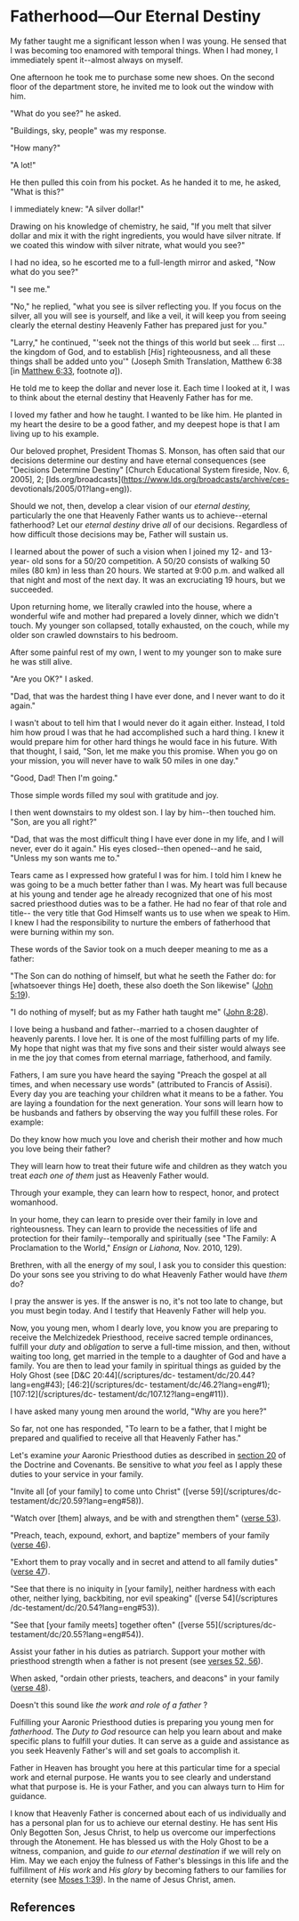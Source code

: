 # Fatherhood—Our Eternal Destiny

My father taught me a significant lesson when I was young. He sensed that I
was becoming too enamored with temporal things. When I had money, I
immediately spent it--almost always on myself.

One afternoon he took me to purchase some new shoes. On the second floor of
the department store, he invited me to look out the window with him.

"What do you see?" he asked.

"Buildings, sky, people" was my response.

"How many?"

"A lot!"

He then pulled this coin from his pocket. As he handed it to me, he asked,
"What is this?"

I immediately knew: "A silver dollar!"

Drawing on his knowledge of chemistry, he said, "If you melt that silver
dollar and mix it with the right ingredients, you would have silver nitrate.
If we coated this window with silver nitrate, what would you see?"

I had no idea, so he escorted me to a full-length mirror and asked, "Now what
do you see?"

"I see me."

"No," he replied, "what you see is silver reflecting you. If you focus on the
silver, all you will see is yourself, and like a veil, it will keep you from
seeing clearly the eternal destiny Heavenly Father has prepared just for you."

"Larry," he continued, "'seek not the things of this world but seek ... first ...
the kingdom of God, and to establish [_His_] righteousness, and all these
things shall be added unto you'" (Joseph Smith Translation, Matthew 6:38 [in
[Matthew 6:33](/scriptures/nt/matt/6.33?lang=eng#32), footnote _a_]).

He told me to keep the dollar and never lose it. Each time I looked at it, I
was to think about the eternal destiny that Heavenly Father has for me.

I loved my father and how he taught. I wanted to be like him. He planted in my
heart the desire to be a good father, and my deepest hope is that I am living
up to his example.

Our beloved prophet, President Thomas S. Monson, has often said that our
decisions determine our destiny and have eternal consequences (see "Decisions
Determine Destiny" [Church Educational System fireside, Nov. 6, 2005], 2;
[lds.org/broadcasts](https://www.lds.org/broadcasts/archive/ces-
devotionals/2005/01?lang=eng)).

Should we not, then, develop a clear vision of our _eternal destiny,_
particularly the one that Heavenly Father wants us to achieve--eternal
fatherhood? Let our _eternal destiny_ drive _all_ of our decisions. Regardless
of how difficult those decisions may be, Father will sustain us.

I learned about the power of such a vision when I joined my 12- and 13-year-
old sons for a 50/20 competition. A 50/20 consists of walking 50 miles (80 km)
in less than 20 hours. We started at 9:00 p.m. and walked all that night and
most of the next day. It was an excruciating 19 hours, but we succeeded.

Upon returning home, we literally crawled into the house, where a wonderful
wife and mother had prepared a lovely dinner, which we didn't touch. My
younger son collapsed, totally exhausted, on the couch, while my older son
crawled downstairs to his bedroom.

After some painful rest of my own, I went to my younger son to make sure he
was still alive.

"Are you OK?" I asked.

"Dad, that was the hardest thing I have ever done, and I never want to do it
again."

I wasn't about to tell him that I would never do it again either. Instead, I
told him how proud I was that he had accomplished such a hard thing. I knew it
would prepare him for other hard things he would face in his future. With that
thought, I said, "Son, let me make you this promise. When you go on your
mission, you will never have to walk 50 miles in one day."

"Good, Dad! Then I'm going."

Those simple words filled my soul with gratitude and joy.

I then went downstairs to my oldest son. I lay by him--then touched him. "Son,
are you all right?"

"Dad, that was the most difficult thing I have ever done in my life, and I
will never, ever do it again." His eyes closed--then opened--and he said,
"Unless my son wants me to."

Tears came as I expressed how grateful I was for him. I told him I knew he was
going to be a much better father than I was. My heart was full because at his
young and tender age he already recognized that one of his most sacred
priesthood duties was to be a father. He had no fear of that role and title--
the very title that God Himself wants us to use when we speak to Him. I knew I
had the responsibility to nurture the embers of fatherhood that were burning
within my son.

These words of the Savior took on a much deeper meaning to me as a father:

"The Son can do nothing of himself, but what he seeth the Father do: for
[whatsoever things He] doeth, these also doeth the Son likewise" ([John
5:19](/scriptures/nt/john/5.19?lang=eng#18)).

"I do nothing of myself; but as my Father hath taught me" ([John
8:28](/scriptures/nt/john/8.28?lang=eng#27)).

I love being a husband and father--married to a chosen daughter of heavenly
parents. I love her. It is one of the most fulfilling parts of my life. My
hope that night was that my five sons and their sister would always see in me
the joy that comes from eternal marriage, fatherhood, and family.

Fathers, I am sure you have heard the saying "Preach the gospel at all times,
and when necessary use words" (attributed to Francis of Assisi). Every day you
are teaching your children what it means to be a father. You are laying a
foundation for the next generation. Your sons will learn how to be husbands
and fathers by observing the way you fulfill these roles. For example:

Do they know how much you love and cherish their mother and how much you love
being their father?

They will learn how to treat their future wife and children as they watch you
treat _each one of them_ just as Heavenly Father would.

Through your example, they can learn how to respect, honor, and protect
womanhood.

In your home, they can learn to preside over their family in love and
righteousness. They can learn to provide the necessities of life and
protection for their family--temporally and spiritually (see "The Family: A
Proclamation to the World," _Ensign_ or _Liahona,_ Nov. 2010, 129).

Brethren, with all the energy of my soul, I ask you to consider this question:
Do your sons see you striving to do what Heavenly Father would have _them_ do?

I pray the answer is yes. If the answer is no, it's not too late to change,
but you must begin today. And I testify that Heavenly Father will help you.

Now, you young men, whom I dearly love, you know you are preparing to receive
the Melchizedek Priesthood, receive sacred temple ordinances, fulfill your
_duty_ and _obligation_ to serve a full-time mission, and then, without
waiting too long, get married in the temple to a daughter of God and have a
family. You are then to lead your family in spiritual things as guided by the
Holy Ghost (see [D&amp;C 20:44](/scriptures/dc-
testament/dc/20.44?lang=eng#43); [46:2](/scriptures/dc-
testament/dc/46.2?lang=eng#1); [107:12](/scriptures/dc-
testament/dc/107.12?lang=eng#11)).

I have asked many young men around the world, "Why are you here?"

So far, not one has responded, "To learn to be a father, that I might be
prepared and qualified to receive all that Heavenly Father has."

Let's examine _your_ Aaronic Priesthood duties as described in [section
20](/scriptures/dc-testament/dc/20?lang=eng) of the Doctrine and Covenants. Be
sensitive to what _you_ feel as I apply these duties to your service in your
family.

"Invite all [of your family] to come unto Christ" ([verse 59](/scriptures/dc-
testament/dc/20.59?lang=eng#58)).

"Watch over [them] always, and be with and strengthen them" ([verse
53](/scriptures/dc-testament/dc/20.53?lang=eng#52)).

"Preach, teach, expound, exhort, and baptize" members of your family ([verse
46](/scriptures/dc-testament/dc/20.46?lang=eng#45)).

"Exhort them to pray vocally and in secret and attend to all family duties"
([verse 47](/scriptures/dc-testament/dc/20.47?lang=eng#46)).

"See that there is no iniquity in [your family], neither hardness with each
other, neither lying, backbiting, nor evil speaking" ([verse 54](/scriptures
/dc-testament/dc/20.54?lang=eng#53)).

"See that [your family meets] together often" ([verse 55](/scriptures/dc-
testament/dc/20.55?lang=eng#54)).

Assist your father in his duties as patriarch. Support your mother with
priesthood strength when a father is not present (see [verses 52,
56](/scriptures/dc-testament/dc/20.52,56?lang=eng#51)).

When asked, "ordain other priests, teachers, and deacons" in your family
([verse 48](/scriptures/dc-testament/dc/20.48?lang=eng#47)).

Doesn't this sound like _the work and role of a father_ ?

Fulfilling your Aaronic Priesthood duties is preparing you young men for
_fatherhood_. The _Duty to God_ resource can help you learn about and make
specific plans to fulfill your duties. It can serve as a guide and assistance
as you seek Heavenly Father's will and set goals to accomplish it.

Father in Heaven has brought you here at this particular time for a special
work and eternal purpose. He wants you to see clearly and understand what that
purpose is. He is your Father, and you can always turn to Him for guidance.

I know that Heavenly Father is concerned about each of us individually and has
a personal plan for us to achieve our eternal destiny. He has sent His Only
Begotten Son, Jesus Christ, to help us overcome our imperfections through the
Atonement. He has blessed us with the Holy Ghost to be a witness, companion,
and guide _to our eternal destination_ if we will rely on Him. May we each
enjoy the fulness of Father's blessings in this life and the fulfillment of
_His work_ and _His glory_ by becoming fathers to our families for eternity
(see [Moses 1:39](/scriptures/pgp/moses/1.39?lang=eng#38)). In the name of
Jesus Christ, amen.

## References

